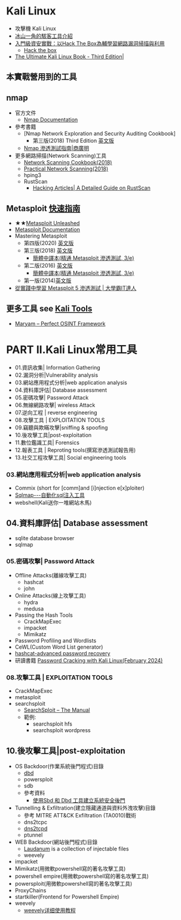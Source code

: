 # Kali Linux
- 攻擊機 Kali Linux
- [冰山一角的駭客工具介紹 ](https://ithelp.ithome.com.tw/users/20114110/ironman/2536)
- [入門級資安實戰：以Hack The Box為輔學習網路漏洞掃描與利用](https://ithelp.ithome.com.tw/users/20145688/ironman/6733)
  - [Hack the box](https://www.hackthebox.com/) 
- [The Ultimate Kali Linux Book - Third Edition|](https://www.packtpub.com/product/the-ultimate-kali-linux-book-third-edition/9781835085806)

## 本實戰營用到的工具
## nmap
- 官方文件
  - [Nmap Documentation](https://nmap.org/docs.html)
- 參考書籍
  - [Nmap Network Exploration and Security Auditing Cookbook]
    - 第三版(2018) Third Edition [英文版](https://www.packtpub.com/product/nmap-network-exploration-and-security-auditing-cookbook-third-edition-third-edition/9781838649357)
  - [Nmap 滲透測試指南|商廣明]() 
- 更多網路掃描(Network Scanning)工具 
  - [Network Scanning Cookbook(2018)](https://www.packtpub.com/product/network-scanning-cookbook/9781789346480)
  - [Practical Network Scanning(2018)](https://www.packtpub.com/product/practical-network-scanning/9781788839235)
  - hping3
  - RustScan
    - [Hacking Articles| A Detailed Guide on RustScan](https://www.hackingarticles.in/a-detailed-guide-on-rustscan/) 

## Metasploit [快速指南](Metasploit.md)
- ★★[Metasploit Unleashed](https://www.offsec.com/metasploit-unleashed/)
- [Metasploit Documentation](https://docs.metasploit.com/)
- Mastering Metasploit
  - 第四版(2020) [英文版](https://www.packtpub.com/product/mastering-metasploit-fourth-edition/9781838980078)
  - 第三版(2018) [英文版](https://www.packtpub.com/product/mastering-metasploit-third-edition/9781788990615)
    - [簡體中譯本(精通 Metasploit 滲透測試, 3/e)](https://www.tenlong.com.tw/products/9787115511904?list_name=rd)
  - 第二版(2016) [英文版](https://www.packtpub.com/product/mastering-metasploit-second-edition/9781786463166)
    - [簡體中譯本(精通 Metasploit 滲透測試, 3/e)](https://www.tenlong.com.tw/products/9787115511904?list_name=rd)
  - 第一版(2014)[英文版](https://www.packtpub.com/product/mastering-metasploit/9781782162223) 
- [從實踐中學習 Metasploit 5 滲透測試 | 大學霸IT達人](https://www.tenlong.com.tw/products/9787111630852?list_name=srh) 

## 更多工具 see [Kali Tools](https://www.kali.org/tools/all-tools/)
- [Maryam – Perfect OSINT Framework]()

# PART II.Kali Linux常用工具
- 01.資訊收集| Information Gathering
- 02.漏洞分析|Vulnerability analysis
- 03.網站應用程式分析|web application analysis
- 04.資料庫評估| Database assessment
- 05.密碼攻擊| Password Attack
- 06.無線網路攻擊| wireless Attack
- 07.逆向工程 | reverse engineering
- 08.攻擊工具 | EXPLOITATION TOOLS
- 09.竊聽與欺瞞攻擊|sniffing & spoofing
- 10.後攻擊工具|post-exploitation
- 11.數位鑑識工具| Forensics
- 12.報表工具 | Reproting tools(撰寫滲透測試報告用)
- 13.社交工程攻擊工具| Social engineering tools

### 03.網站應用程式分析|web application analysis
- Commix (short for [comm]and [i]njection e[x]ploiter)
- [Sqlmap---自動化sql注入工具](sqlmap.md)
- webshell(Kali送你一堆網站木馬)

## 04.資料庫評估| Database assessment
- sqlite database browser
- sqlmap

### 05.密碼攻擊| Password Attack
- Offline Attacks(離線攻擊工具)
  - hashcat
  - john 
- Online Attacks(線上攻擊工具)
  - hydra
  - medusa 
- Passing the Hash Tools
  - CrackMapExec
  - impacket
  - Mimikatz   
- Password Profiling and Wordlists
- CeWL(Custom Word List generator)
- [hashcat-advanced password recovery](https://hashcat.net/hashcat/)
- 研讀書籍 [Password Cracking with Kali Linux(February 2024)](https://www.packtpub.com/product/password-cracking-with-kali-linux/9781835888544)

### 08.攻擊工具 | EXPLOITATION TOOLS
- CrackMapExec
- metasploit
- searchsploit
  - [SearchSploit – The Manual](https://www.exploit-db.com/searchsploit)
  - 範例:
    - searchsploit hfs
    - searchsploit wordpress
## 10.後攻擊工具|post-exploitation
- OS Backdoor(作業系統後門程式)目錄
  - [dbd](https://www.kali.org/tools/dbd/)
  - powersploit
  - sdb
  - 參考資料
    - [使用Sbd 和 Dbd 工具建立系統安全後門](https://github.com/Yehnn/kali/blob/master/kali%E5%90%8E%E9%97%A8%E6%8A%80%E6%9C%AF%E5%AE%9E%E6%88%98/03%E4%BD%BF%E7%94%A8%20sbd%20%E5%8F%8A%20dbd%20%E5%88%9B%E5%BB%BA%E7%B3%BB%E7%BB%9F%E5%AE%89%E5%85%A8%E5%90%8E%E9%97%A8.md) 
- Tunnelling & Exfiltration(建立隱藏通道與資料外洩攻擊)目錄
  - 參考 MITRE ATT&CK Exfiltration (TA0010)戰術 
  - dns2tcpc
  - [dns2tcpd](https://www.kali.org/tools/dns2tcp/)
  - ptunnel
- WEB Backdoor(網站後門程式)目錄
  - [Laudanum](https://www.kali.org/tools/laudanum/) is a collection of injectable files
  - weevely
- impacket
- Mimikatz(用微軟powershell寫的著名攻擊工具)
- powershell empire(用微軟powershell寫的著名攻擊工具)
- powersploit(用微軟powershell寫的著名攻擊工具)
- ProxyChains
- startkiller(Frontend for Powershell Empire)
- weevely
  - [weevely详细使用教程](https://blog.csdn.net/smli_ng/article/details/106071142)
